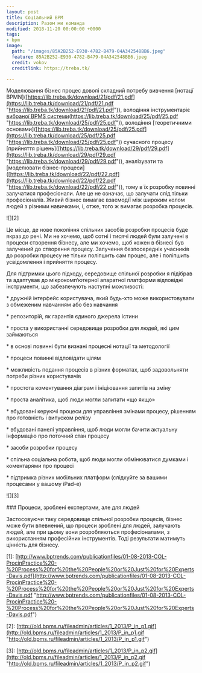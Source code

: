 ```yaml
---
layout: post
title: Соціальний BPM
description: Разом ми команда
modified: 2018-11-20 00:00:00 +0000
tags:
- bpm
image:
  path: "/images/85A2B252-E930-4782-B479-04A342548BB6.jpeg"
  feature: 85A2B252-E930-4782-B479-04A342548BB6.jpeg
  credit: vokov
  creditlink: https://treba.tk/

---
```

Моделювання бізнес процес доволі складний потребу вивчення [нотацї BPMN]([https://lib.treba.tk/download/21/pdf/21.pdf](https://lib.treba.tk/download/21/pdf/21.pdf "https://lib.treba.tk/download/21/pdf/21.pdf")), володіння інструментаріє [вибраної BPMS системи](https://lib.treba.tk/download/25/pdf/25.pdf)(https://lib.treba.tk/download/25/pdf/25.pdf "https://lib.treba.tk/download/25/pdf/25.pdf")), володіння [теоретичними основами]([https://lib.treba.tk/download/25/pdf/25.pdf](https://lib.treba.tk/download/25/pdf/25.pdf "https://lib.treba.tk/download/25/pdf/25.pdf")) сучасного процесу [прийняття рішень]([https://lib.treba.tk/download/29/pdf/29.pdf](https://lib.treba.tk/download/29/pdf/29.pdf "https://lib.treba.tk/download/29/pdf/29.pdf")), аналізувати та [моделювати бізнес-процеси]([https://lib.treba.tk/download/22/pdf/22.pdf](https://lib.treba.tk/download/22/pdf/22.pdf "https://lib.treba.tk/download/22/pdf/22.pdf")), тому в їх розробку повинні залучатися професіонали. Але це не означає, що залучати слід тільки професіоналів. Живий бізнес вимагає взаємодії між широким колом людей з різними навичками, і, отже, того ж вимагає розробка процесів. 

!\[\]\[2\]

Це місце, де нове покоління спільних засобів розробки процесів буде якраз до речі. Ми не хочемо, щоб сотні і тисячі людей були залучені в процеси створення бізнесу, але ми хочемо, щоб кожен в бізнесі був залучений до створення процесу. Залучення безпосередніх учасників до розробки процесу не тільки поліпшить сам процес, але і поліпшить усвідомлення і прийняття процесу. 

Для підтримки цього підходу, середовище спільної розробки я підібрав та адаптував до мікрокомп‘ютерної апаратної платформи відповідні інструменти, що забезпечують наступні можливості:

\* дружній інтерфейс користувача, який будь-хто може використовувати з обмеженим навчанням або без навчання

\* репозиторій, як гарантія єдиного джерела істини

\* проста у використанні середовище розробки для людей, які цим займаються

\* в основі повинні бути визнані процесні нотації та методології

\* процеси повинні відповідати цілям

\* можливість подання процесів в різних форматах, щоб задовольняти потреби різних користувачів

\* простота коментування діаграм і ініціювання запитів на зміну

\* проста аналітика, щоб люди могли запитати «що якщо»

\* вбудовані керуючі процеси для управління змінами процесу, рішенням про готовність і випуском релізу

\* вбудовані панелі управління, щоб люди могли бачити актуальну інформацію про поточний стан процесу

\* засоби розробки процесу

\* спільна соціальна робота, щоб люди могли обмінюватися думками і коментарями про процесі

\* підтримка різних мобільних платформ (слідкуйте за вашими процесами у вашому iPad-е)

!\[\]\[3\]

\### Процеси, зроблені експертами, але для людей

Застосовуючи таку середовище спільної розробки процесів, бізнес може бути впевнений, що процеси зроблені для людей, залучають людей, але при цьому вони розробляються професіоналами, з використанням професійних інструментів. Тоді результати матимуть цінність для бізнесу.

\[1\]: [http://www.bptrends.com/publicationfiles/01-08-2013-COL-ProcinPractice%20-%20Process%20for%20the%20People%20or%20Just%20for%20Experts-Davis.pdf](http://www.bptrends.com/publicationfiles/01-08-2013-COL-ProcinPractice%20-%20Process%20for%20the%20People%20or%20Just%20for%20Experts-Davis.pdf "http://www.bptrends.com/publicationfiles/01-08-2013-COL-ProcinPractice%20-%20Process%20for%20the%20People%20or%20Just%20for%20Experts-Davis.pdf")

\[2\]: [http://old.bpms.ru/fileadmin/articles/1_2013/P_in_p1.gif](http://old.bpms.ru/fileadmin/articles/1_2013/P_in_p1.gif "http://old.bpms.ru/fileadmin/articles/1_2013/P_in_p1.gif")

\[3\]: [http://old.bpms.ru/fileadmin/articles/1_2013/P_in_p2.gif](http://old.bpms.ru/fileadmin/articles/1_2013/P_in_p2.gif "http://old.bpms.ru/fileadmin/articles/1_2013/P_in_p2.gif")
